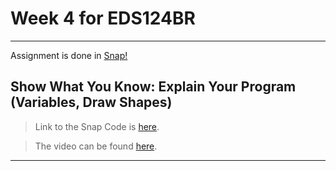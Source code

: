 # Week 4 for EDS124BR

---

Assignment is done in [Snap!](https://snap.berkeley.edu/index)

## Show What You Know: Explain Your Program (Variables, Draw Shapes)

> Link to the Snap Code is [here](https://snap.berkeley.edu/project?username=patelkhushi&projectname=WP_Variables).

> The video can be found [here](https://youtu.be/8vxV5h68al8).

---